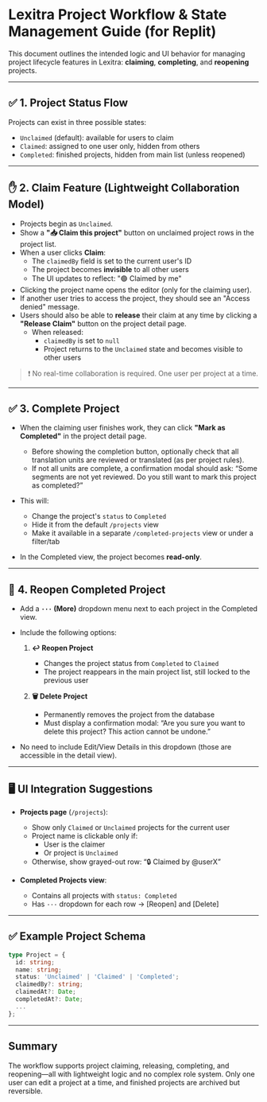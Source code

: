 # Lexitra Project Workflow & State Management Guide (for Replit)

This document outlines the intended logic and UI behavior for managing project lifecycle features in Lexitra: **claiming**, **completing**, and **reopening** projects.

---

## ✅ 1. Project Status Flow

Projects can exist in three possible states:

- `Unclaimed` (default): available for users to claim
- `Claimed`: assigned to one user only, hidden from others
- `Completed`: finished projects, hidden from main list (unless reopened)

---

## ✋ 2. Claim Feature (Lightweight Collaboration Model)

- Projects begin as `Unclaimed`.
- Show a **"📥 Claim this project"** button on unclaimed project rows in the project list.
- When a user clicks **Claim**:
  - The `claimedBy` field is set to the current user's ID
  - The project becomes **invisible** to all other users
  - The UI updates to reflect: "🟢 Claimed by me"
- Clicking the project name opens the editor (only for the claiming user).
- If another user tries to access the project, they should see an "Access denied" message.
- Users should also be able to **release** their claim at any time by clicking a **"Release Claim"** button on the project detail page. 
  - When released:
    - `claimedBy` is set to `null`
    - Project returns to the `Unclaimed` state and becomes visible to other users

> ❗ No real-time collaboration is required. One user per project at a time.

---

## ✅ 3. Complete Project

- When the claiming user finishes work, they can click **"Mark as Completed"** in the project detail page.
  - Before showing the completion button, optionally check that all translation units are reviewed or translated (as per project rules).
  - If not all units are complete, a confirmation modal should ask: “Some segments are not yet reviewed. Do you still want to mark this project as completed?”
- This will:
  - Change the project's `status` to `Completed`
  - Hide it from the default `/projects` view
  - Make it available in a separate `/completed-projects` view or under a filter/tab

- In the Completed view, the project becomes **read-only**.

---

## 🔁 4. Reopen Completed Project

- Add a **`···` (More)** dropdown menu next to each project in the Completed view.
- Include the following options:

  1. **↩ Reopen Project**
     - Changes the project status from `Completed` to `Claimed`
     - The project reappears in the main project list, still locked to the previous user

  2. **🗑 Delete Project**
     - Permanently removes the project from the database
     - Must display a confirmation modal: “Are you sure you want to delete this project? This action cannot be undone.”

- No need to include Edit/View Details in this dropdown (those are accessible in the detail view).

---

## 🖥 UI Integration Suggestions

- **Projects page** (`/projects`):
  - Show only `Claimed` or `Unclaimed` projects for the current user
  - Project name is clickable only if:
    - User is the claimer
    - Or project is `Unclaimed`
  - Otherwise, show grayed-out row: “🔒 Claimed by @userX”

- **Completed Projects view**:
  - Contains all projects with `status: Completed`
  - Has `···` dropdown for each row → [Reopen] and [Delete]

---

## ✅ Example Project Schema

```ts
type Project = {
  id: string;
  name: string;
  status: 'Unclaimed' | 'Claimed' | 'Completed';
  claimedBy?: string;
  claimedAt?: Date;
  completedAt?: Date;
  ...
};
```

---

## Summary

The workflow supports project claiming, releasing, completing, and reopening—all with lightweight logic and no complex role system. Only one user can edit a project at a time, and finished projects are archived but reversible.
